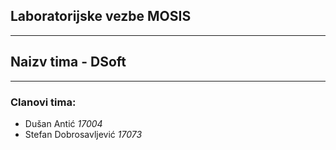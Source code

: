## Laboratorijske vezbe **MOSIS**
---
## Naizv tima - **DSoft**
---

### Clanovi tima:
- Dušan Antić *17004*
- Stefan Dobrosavljević *17073*

